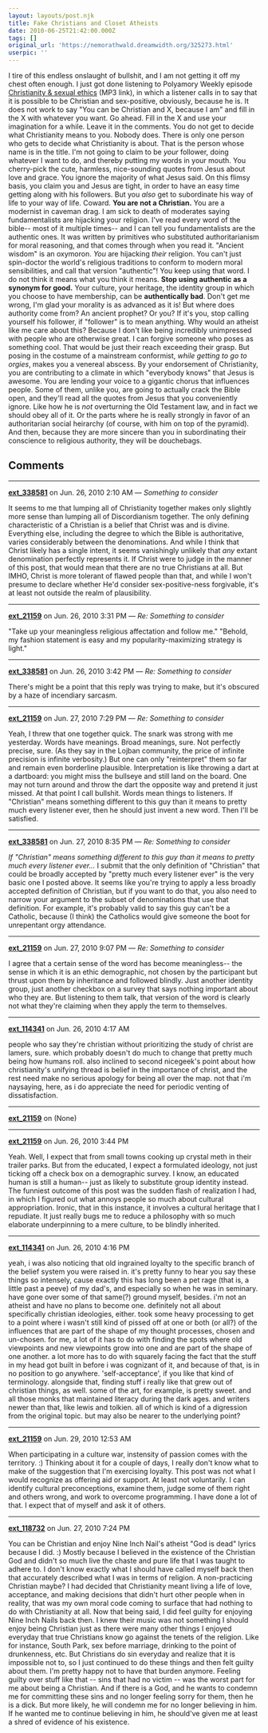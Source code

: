 ```yaml
---
layout: layouts/post.njk
title: Fake Christians and Closet Atheists
date: 2010-06-25T21:42:00.000Z
tags: []
original_url: 'https://nemorathwald.dreamwidth.org/325273.html'
userpic: ''
---
```

I tire of this endless onslaught of bullshit, and I am not getting it off my chest often enough. I just got done listening to Polyamory Weekly episode [Christianity & sexual ethics](http://c2.libsyn.com/media/18331/PW215.10_5_09.mp3?nvb=20100625202241&nva=20100626203241&sid=906f94174cb9249271b8a1f1114e5431&t=0d6c9dbf88582550eb774) (MP3 link), in which a listener calls in to say that it is possible to be Christian and sex-positive, obviously, because he is. It does not work to say "You can be Christian and X, because I am" and fill in the X with whatever you want. Go ahead. Fill in the X and use your imagination for a while. Leave it in the comments. You do not get to decide what Christianity means to you. Nobody does. There is only one person who gets to decide what Christianity is about. That is the person whose name is in the title. I'm not going to claim to be _your_ follower, doing whatever I want to do, and thereby putting my words in your mouth. You cherry-pick the cute, harmless, nice-sounding quotes from Jesus about love and grace. You ignore the majority of what Jesus said. On this flimsy basis, you claim you and Jesus are tight, in order to have an easy time getting along with his followers. But you _also_ get to subordinate his way of life to your way of life. Coward. **You are not a Christian.** You are a modernist in caveman drag. I am sick to death of moderates saying fundamentalists are hijacking your religion. I've read every word of the bible-- most of it multiple times-- and I can tell you fundamentalists are the authentic ones. It was written by primitives who substituted authoritarianism for moral reasoning, and that comes through when you read it. "Ancient wisdom" is an oxymoron. _You_ are hijacking _their_ religion. You can't just spin-doctor the world's religious traditions to conform to modern moral sensibilities, and call that version "authentic"! You keep using that word. I do not think it means what you think it means. **Stop using authentic as a synonym for good.** Your culture, your heritage, the identity group in which you choose to have membership, can be **authentically bad**. Don't get me wrong, I'm glad your morality is as advanced as it is! But where does authority come from? An ancient prophet? Or you? If it's you, stop calling yourself his follower, if "follower" is to mean anything. Why would an atheist like me care about this? Because I don't like being incredibly unimpressed with people who are otherwise great. I can forgive someone who poses as something cool. That would be just their reach exceeding their grasp. But posing in the costume of a mainstream conformist, _while getting to go to orgies_, makes you a venereal abscess. By your endorsement of Christianity, you are contributing to a climate in which "everybody knows" that Jesus is awesome. You are lending your voice to a gigantic chorus that influences people. Some of them, unlike you, are going to actually crack the Bible open, and they'll read all the quotes from Jesus that you conveniently ignore. Like how he is _not_ overturning the Old Testament law, and in fact we should obey all of it. Or the parts where he is really strongly in favor of an authoritarian social heirarchy (of course, with him on top of the pyramid). And then, because they are more sincere than you in subordinating their conscience to religious authority, they will be douchebags.

## Comments

---

**[ext_338581](https://www.dreamwidth.org/users/ext_338581)** on Jun. 26, 2010 2:10 AM — *Something to consider*

It seems to me that lumping all of Christianity together makes only slightly more sense than lumping all of Discordianism together. The only defining characteristic of a Christian is a belief that Christ was and is divine. Everything else, including the degree to which the Bible is authoritative, varies considerably between the denominations. And while I think that Christ likely has a single intent, it seems vanishingly unlikely that _any_ extant denomination perfectly represents it. If Christ were to judge in the manner of this post, that would mean that there are no true Christians at all. But IMHO, Christ is more tolerant of flawed people than that, and while I won't presume to declare whether He'd consider sex-positive-ness forgivable, it's at least not outside the realm of plausibility.

---

**[ext_21159](https://www.dreamwidth.org/users/ext_21159)** on Jun. 26, 2010 3:31 PM — *Re: Something to consider*

"Take up your meaningless religious affectation and follow me." "Behold, my fashion statement is easy and my popularity-maximizing strategy is light."

---

**[ext_338581](https://www.dreamwidth.org/users/ext_338581)** on Jun. 26, 2010 3:42 PM — *Re: Something to consider*

There's might be a point that this reply was trying to make, but it's obscured by a haze of incendiary sarcasm.

---

**[ext_21159](https://www.dreamwidth.org/users/ext_21159)** on Jun. 27, 2010 7:29 PM — *Re: Something to consider*

Yeah, I threw that one together quick. The snark was strong with me yesterday. Words have meanings. Broad meanings, sure. Not perfectly precise, sure. (As they say in the Lojban community, the price of infinite precision is infinite verbosity.) But one can only "reinterpret" them so far and remain even borderline plausible. Interpretation is like throwing a dart at a dartboard: you might miss the bullseye and still land on the board. One may not turn around and throw the dart the opposite way and pretend it just missed. At that point I call bullshit. Words mean things to listeners. If "Christian" means something different to this guy than it means to pretty much every listener ever, then he should just invent a new word. Then I'll be satisfied.

---

**[ext_338581](https://www.dreamwidth.org/users/ext_338581)** on Jun. 27, 2010 8:35 PM — *Re: Something to consider*

_If "Christian" means something different to this guy than it means to pretty much every listener ever..._ I submit that the only definition of "Christian" that could be broadly accepted by "pretty much every listener ever" is the very basic one I posted above. It seems like you're trying to apply a less broadly accepted definition of Christian, but if you want to do that, you also need to narrow your argument to the subset of denominations that use that definition. For example, it's probably valid to say this guy can't be a Catholic, because (I think) the Catholics would give someone the boot for unrepentant orgy attendance.

---

**[ext_21159](https://www.dreamwidth.org/users/ext_21159)** on Jun. 27, 2010 9:07 PM — *Re: Something to consider*

I agree that a certain sense of the word has become meaningless-- the sense in which it is an ethic demographic, not chosen by the participant but thrust upon them by inheritance and followed blindly. Just another identity group, just another checkbox on a survey that says nothing important about who they are. But listening to them talk, that version of the word is clearly not what they're claiming when they apply the term to themselves.

---

**[ext_114341](https://www.dreamwidth.org/users/ext_114341)** on Jun. 26, 2010 4:17 AM

people who say they're christian without prioritizing the study of christ are lamers, sure. which probably doesn't do much to change that pretty much being how humans roll. also inclined to second nicegeek's point about how christianity's unifying thread is belief in the importance of christ, and the rest need make no serious apology for being all over the map. not that i'm naysaying, here, as i do appreciate the need for periodic venting of dissatisfaction.

---

**[ext_21159](https://www.dreamwidth.org/users/ext_21159)** on (None)



---

**[ext_21159](https://www.dreamwidth.org/users/ext_21159)** on Jun. 26, 2010 3:44 PM

Yeah. Well, I expect that from small towns cooking up crystal meth in their trailer parks. But from the educated, I expect a formulated ideology, not just ticking off a check box on a demographic survey. I know, an educated human is still a human-- just as likely to substitute group identity instead. The funniest outcome of this post was the sudden flash of realization I had, in which I figured out what annoys people so much about cultural appropriation. Ironic, that in this instance, it involves a cultural heritage that I repudiate. It just really bugs me to reduce a philosophy with so much elaborate underpinning to a mere culture, to be blindly inherited.

---

**[ext_114341](https://www.dreamwidth.org/users/ext_114341)** on Jun. 26, 2010 4:16 PM

yeah, i was also noticing that old ingrained loyalty to the specific branch of the belief system you were raised in. it's pretty funny to hear you say these things so intensely, cause exactly this has long been a pet rage (that is, a little past a peeve) of my dad's, and especially so when he was in seminary. have gone over some of that same(?) ground myself, besides. i'm not an atheist and have no plans to become one. definitely not all about specifically christian ideologies, either. took some heavy processing to get to a point where i wasn't still kind of pissed off at one or both (or all?) of the influences that are part of the shape of my thought processes, chosen and un-chosen. for me, a lot of it has to do with finding the spots where old viewpoints and new viewpoints grow into one and are part of the shape of one another. a lot more has to do with squarely facing the fact that the stuff in my head got built in before i was cognizant of it, and because of that, is in no position to go anywhere. 'self-acceptance', if you like that kind of terminology. alongside that, finding stuff i really like that grew out of christian things, as well. some of the art, for example, is pretty sweet. and all those monks that maintained literacy during the dark ages. and writers newer than that, like lewis and tolkien. all of which is kind of a digression from the original topic. but may also be nearer to the underlying point?

---

**[ext_21159](https://www.dreamwidth.org/users/ext_21159)** on Jun. 29, 2010 12:53 AM

When participating in a culture war, instensity of passion comes with the territory. :) Thinking about it for a couple of days, I really don't know what to make of the suggestion that I'm exercising loyalty. This post was not what I would recognize as offering aid or support. At least not voluntarily. I can identify cultural preconceptions, examine them, judge some of them right and others wrong, and work to overcome programming. I have done a lot of that. I expect that of myself and ask it of others.

---

**[ext_118732](https://www.dreamwidth.org/users/ext_118732)** on Jun. 27, 2010 7:24 PM

You can be Christian and enjoy Nine Inch Nail's atheist "God is dead" lyrics because I did. :) Mostly because I believed in the existence of the Christian God and didn't so much live the chaste and pure life that I was taught to adhere to. I don't know exactly what I should have called myself back then that accurately described what I was in terms of religion. A non-practicing Christian maybe? I had decided that Christianity meant living a life of love, acceptance, and making decisions that didn't hurt other people when in reality, that was my own moral code coming to surface that had nothing to do with Christianity at all. Now that being said, I did feel guilty for enjoying Nine Inch Nails back then. I knew their music was not something I should enjoy being Christian just as there were many other things I enjoyed everyday that true Christians know go against the tenets of the religion. Like for instance, South Park, sex before marriage, drinking to the point of drunkenness, etc. But Christians do sin everyday and realize that it is impossible not to, so I just continued to do these things and then felt guilty about them. I'm pretty happy not to have that burden anymore. Feeling guilty over stuff like that -- sins that had no victim -- was the worst part for me about being a Christian. And if there is a God, and he wants to condemn me for committing these sins and no longer feeling sorry for them, then he is a dick. But more likely, he will condemn me for no longer believing in him. If he wanted me to continue believing in him, he should've given me at least a shred of evidence of his existence.
